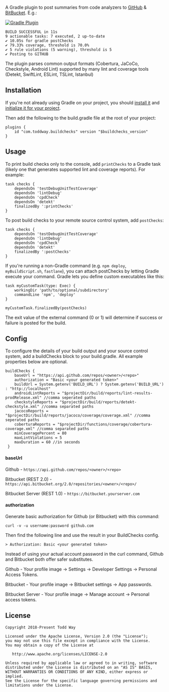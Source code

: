 A Gradle plugin to post summaries from code analyzers to [GitHub](https://developer.github.com/v3/repos/statuses/) & [BitBucket](https://developer.atlassian.com/server/bitbucket/how-tos/updating-build-status-for-commits/).  E.g.:

[ ![Gradle Plugin](https://img.shields.io/maven-metadata/v/https/plugins.gradle.org/m2/com/toddway/buildchecks/com.toddway.buildchecks.gradle.plugin/maven-metadata.xml.svg?label=Gradle%20Plugin) ](https://plugins.gradle.org/plugin/com.toddway.buildchecks)


    BUILD SUCCESSFUL in 11s
    9 actionable tasks: 7 executed, 2 up-to-date
    ✔ 10.05s for gradle postChecks
    ✔ 79.33% coverage, threshold is 70.0%
    ✔ 5 rule violations (5 warning), threshold is 5
    ✔ Posting to GITHUB


The plugin parses common output formats (Cobertura, JaCoCo, Checkstyle, Android Lint)
supported by many lint and coverage tools (Detekt, SwiftLint, ESLint, TSLint, Istanbul)

## Installation
If you're not already using Gradle on your project,
you should [install it](https://docs.gradle.org/current/userguide/installation.html)
and [initialize it for your project](https://guides.gradle.org/creating-new-gradle-builds/).

Then add the following to the build.gradle file at the root of your project:

    plugins {
        id "com.toddway.buildchecks" version "$buildchecks_version"
    }

## Usage
To print build checks only to the console, add `printChecks` to a Gradle task (likely one that generates supported lint and coverage reports).  For example:

    task checks {
        dependsOn 'testDebugUnitTestCoverage'
        dependsOn 'lintDebug'
        dependsOn 'cpdCheck'
        dependsOn 'detekt'
        finalizedBy ':printChecks'
    }

To post build checks to your remote source control system, add `postChecks`:

    task checks {
        dependsOn 'testDebugUnitTestCoverage'
        dependsOn 'lintDebug'
        dependsOn 'cpdCheck'
        dependsOn 'detekt'
        finalizedBy ':postChecks'
    }


If you're running a non-Gradle command (e.g. `npm deploy`, `myBuildScript.sh`, `fastlane`),
you can attach postChecks by letting Gradle execute your command.
Gradle lets you define custom executables like this:

    task myCustomTask(type: Exec) {
        workingDir 'path/to/optional/subdirectory'
        commandLine 'npm', 'deploy'
    }

    myCustomTask.finalizedBy(postChecks)


The exit value of the external command (0 or 1) will determine if success or failure is posted for the build.

## Config
To configure the details of your build output and your source control system, add a buildChecks block to your build.gradle.
All example properties below are optional.

    buildChecks {
        baseUrl = "https://api.github.com/repos/<owner>/<repo>" 
        authorization = "Basic <your generated token>"
        buildUrl = System.getenv('BUILD_URL') ? System.getenv('BUILD_URL') : "http://localhost"
        androidLintReports = "$projectDir/build/reports/lint-results-prodRelease.xml" //comma seperated paths
        checkstyleReports = "$projectDir/build/reports/detekt-checkstyle.xml" //comma separated paths
        jacocoReports = "$projectDir/build/reports/jacoco/coverage/coverage.xml" //comma seperated paths
        coberturaReports = "$projectDir/functions/coverage/cobertura-coverage.xml" //comma separated paths
        minCoveragePercent = 80 
        maxLintViolations = 5
        maxDuration = 60 //in seconds
     }

#### baseUrl
Github - `https://api.github.com/repos/<owner>/<repo>`

Bitbucket (REST 2.0) - `https://api.bitbucket.org/2.0/repositories/<owner>/<repo>/`

Bitbucket Server (REST 1.0) - `https://bitbucket.yourserver.com`


#### authorization
Generate basic authorization for Github (or Bitbucket) with this command:

    curl -v -u username:password github.com
    
Then find the following line and use the result in your BuildChecks config. 

    > Authorization: Basic <your generated token>

Instead of using your actual account password in the curl command, Github and Bitbucket both offer safer substitutes.  
 
Github - Your profile image -> Settings -> Developer Settings -> Personal Access Tokens.

Bitbucket - Your profile image -> Bitbucket settings -> App passwords. 

Bitbucket Server - Your profile image -> Manage account -> Personal access tokens.



License
-------

    Copyright 2018-Present Todd Way

    Licensed under the Apache License, Version 2.0 (the "License");
    you may not use this file except in compliance with the License.
    You may obtain a copy of the License at

       http://www.apache.org/licenses/LICENSE-2.0

    Unless required by applicable law or agreed to in writing, software
    distributed under the License is distributed on an "AS IS" BASIS,
    WITHOUT WARRANTIES OR CONDITIONS OF ANY KIND, either express or implied.
    See the License for the specific language governing permissions and
    limitations under the License.
    